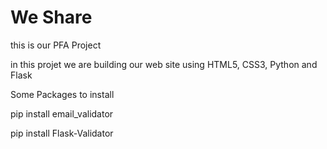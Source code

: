# We Share
this is our PFA Project 

in this projet we are building our web site using HTML5, CSS3, Python and Flask 

Some Packages to install

pip install email_validator

pip install Flask-Validator
